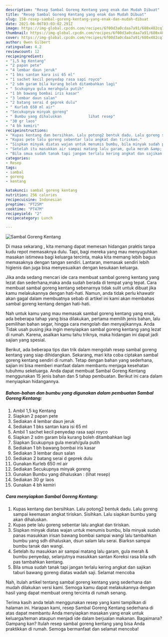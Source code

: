 ```yaml
---
description: "Resep Sambal Goreng Kentang yang enak dan Mudah Dibuat"
title: "Resep Sambal Goreng Kentang yang enak dan Mudah Dibuat"
slug: 158-resep-sambal-goreng-kentang-yang-enak-dan-mudah-dibuat
date: 2021-06-06T03:03:02.291Z
image: https://img-global.cpcdn.com/recipes/6f00d3a0cdaa7a91/680x482cq70/sambal-goreng-kentang-foto-resep-utama.jpg
thumbnail: https://img-global.cpcdn.com/recipes/6f00d3a0cdaa7a91/680x482cq70/sambal-goreng-kentang-foto-resep-utama.jpg
cover: https://img-global.cpcdn.com/recipes/6f00d3a0cdaa7a91/680x482cq70/sambal-goreng-kentang-foto-resep-utama.jpg
author: Owen Gilbert
ratingvalue: 4.2
reviewcount: 12
recipeingredient:
- "1,5 kg Kentang"
- "2 papan pete"
- "4 lembar daun jeruk"
- "1 bks santan kara isi 65 ml"
- "1 sachet kecil penyedap rasa sapi royco"
- "2 sdm garam bila kurang boleh ditambahkan lagi"
- " Scukupnya gula merahgula putih"
- "1 bh bawang bombai iris kasar"
- "3 lembar daun salan"
- "2 batang serai d geprek dulu"
- " Kurleb 650 ml air"
- "Secukupnya minyak goreng"
- " Bumbu yang dihaluskan            lihat resep"
- "30 gr laos"
- "4 bh kemiri"
recipeinstructions:
- "Kupas kentang dan bersihkan. Lalu potong2 bentuk dadu. Lalu goreng sampai keemasan angkat tiriskan. Sisihkan. Lalu siapkan bumbu yang akan dihaluskan."
- "Kupas pete lalu goreng sebentar lalu angkat dan tiriskan."
- "Sispkan minyak diatas wajan untuk menumis bumbu, bila minyak sudah panas masukkan irisan bawang bombai sampai wangi lalu tambahkan bumbu yang sdh dihaluskan, dsun salam lalu serai. Biarksn sampai bumbu tanak dan wangi."
- "Setelah itu masukkan air sampai matang lalu garam, gula merah &amp; bumbu penyedap, selanjutnya masukkan santan Koreksi rasa bila sdh pas tambahkan kentang."
- "Bila smua sudah tanak tapi jangan terlalu kering angkat dan sajikan taburi bawang goreng diatas wadah saji. Selamat mencoba"
categories:
- Resep
tags:
- sambal
- goreng
- kentang

katakunci: sambal goreng kentang 
nutrition: 256 calories
recipecuisine: Indonesian
preptime: "PT25M"
cooktime: "PT47M"
recipeyield: "2"
recipecategory: Lunch

---
```



![Sambal Goreng Kentang](https://img-global.cpcdn.com/recipes/6f00d3a0cdaa7a91/680x482cq70/sambal-goreng-kentang-foto-resep-utama.jpg)

Di masa  sekarang , kita memang dapat memesan hidangan praktis tanpa kudu repot memasaknya dulu. Tapi, bagi mereka yang mau menyuguhkan masakan istimewa bagi keluarga tercinta, maka kita memang lebih bagus memasaknya dengan tangan sendiri. Lantaran, memasak sendiri lebih higienis dan juga bisa menyesuaikan dengan kesukaan keluarga.

Jika anda sedang mencari ide cara membuat sambal goreng kentang yang lezat dan sederhana,maka anda sudah berada di tempat yang tepat. Cara membuat sambal goreng kentang  sebenarnya tidak sulit untuk dibuat jika kamu melakukannya dengan hati-hati. Namun, anda tidak perlu khawatir akan gagal dalam membuatnya 
sebab di artikel ini kami akan membahas sambal goreng kentang dengan hati-hati.  



Nah untuk kamu yang mau memasak sambal goreng kentang yang enak, ada beberapa tahap yang bisa dilakukan, pertama memilih jenis bahan, lalu pemilihan bahan segar, hingga cara mengolah dan menyajikannya. Anda Tidak usah pusing jika ingin menyiapkan sambal goreng kentang yang lezat di rumah. Karena, asalkan kamu  tahu triknya, maka hidangan ini dapat jadi sajian yang spesial.

Berikut, ada beberapa tips dan trik dalam mengolah resep sambal goreng kentang yang siap dihidangkan. Sekarang, mari kita coba ciptakan sambal goreng kentang sendiri di rumah. Tetap dengan bahan yang sederhana, sajian ini bisa memberi manfaat dalam membantu menjaga kesehatan tubuhmu sekeluarga. Anda dapat membuat Sambal Goreng Kentang menggunakan 15 jenis bahan dan 5 tahap pembuatan. Berikut ini cara dalam menyiapkan hidangannya.

<!--inarticleads1-->

##### Bahan-bahan dan bumbu yang digunakan dalam pembuatan Sambal Goreng Kentang:

1. Ambil 1,5 kg Kentang
1. Siapkan 2 papan pete
1. Sediakan 4 lembar daun jeruk
1. Sediakan 1 bks santan kara isi 65 ml
1. Ambil 1 sachet kecil penyedap rasa sapi royco
1. Siapkan 2 sdm garam bila kurang boleh ditambahkan lagi
1. Siapkan  Scukupnya gula merah/gula putih
1. Sediakan 1 bh bawang bombai iris kasar
1. Sediakan 3 lembar daun salan
1. Sediakan 2 batang serai d geprek dulu
1. Gunakan  Kurleb 650 ml air
1. Sediakan Secukupnya minyak goreng
1. Gunakan  Bumbu yang dihaluskan :           (lihat resep)
1. Sediakan 30 gr laos
1. Gunakan 4 bh kemiri




<!--inarticleads2-->

##### Cara menyiapkan Sambal Goreng Kentang:

1. Kupas kentang dan bersihkan. Lalu potong2 bentuk dadu. Lalu goreng sampai keemasan angkat tiriskan. Sisihkan. Lalu siapkan bumbu yang akan dihaluskan.
1. Kupas pete lalu goreng sebentar lalu angkat dan tiriskan.
1. Sispkan minyak diatas wajan untuk menumis bumbu, bila minyak sudah panas masukkan irisan bawang bombai sampai wangi lalu tambahkan bumbu yang sdh dihaluskan, dsun salam lalu serai. Biarksn sampai bumbu tanak dan wangi.
1. Setelah itu masukkan air sampai matang lalu garam, gula merah &amp; bumbu penyedap, selanjutnya masukkan santan Koreksi rasa bila sdh pas tambahkan kentang.
1. Bila smua sudah tanak tapi jangan terlalu kering angkat dan sajikan taburi bawang goreng diatas wadah saji. Selamat mencoba




Nah, itulah artikel tentang  sambal goreng kentang  yang sederhana dan mudah dilakukan versi kami. Semoga kamu dapat melakukannya dengan hasil yang dapat membuat oreng tercinta di rumah senang. 

Terima kasih anda telah menggunakan resep yang kami tampilkan di halaman ini. Harapan kami, resep  Sambal Goreng Kentang sederhana di atas dapat membantu Anda menyiapkan masakan yang enak untuk keluarga/teman ataupun menjadi ide dalam berjualan makanan. Bagaimana? Gampang kan? Itulah resep sambal goreng kentang yang bisa Anda praktikkan di rumah. Semoga bermanfaat dan selamat mencoba!

